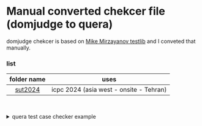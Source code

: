 # Manual converted chekcer file (domjudge to quera)
domjudge chekcer is based on [Mike Mirzayanov testlib](https://github.com/MikeMirzayanov/testlib) and I conveted that manually.

### list
| folder name | uses |
|:---:|:---:|
| [sut2024](./sut2024/) | icpc 2024 (asia west - onsite - Tehran) |

<br><details><summary>quera test case checker example</summary>

```cpp
/*
 * tester.cpp
 */
 
#include <iostream>
#include <fstream>
#include <string>
using namespace std;
int main(int argc, char const *argv[])
{
 
	ifstream test_in(argv[1]);    /* This stream reads from test's input file   */
	ifstream test_out(argv[2]);   /* This stream reads from test's output file  */
	ifstream user_out(argv[3]);   /* This stream reads from user's output file  */
 
	/* Your code here */
	/* If user's output is correct, return 0, otherwise return 1       */
 
	...
 
}
```
</details>